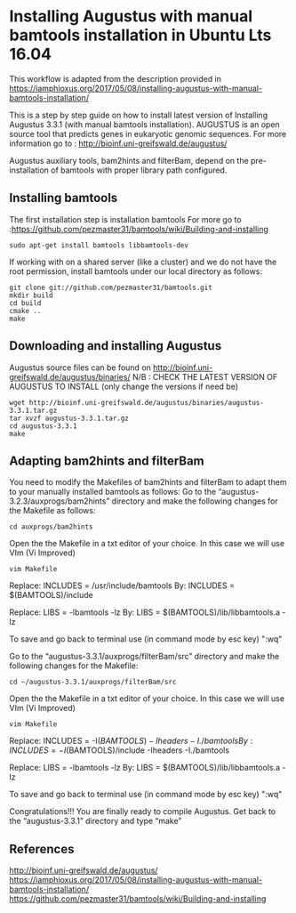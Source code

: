 # Installing Augustus with manual bamtools installation in Ubuntu Lts 16.04

This workflow is adapted from the description provided in https://iamphioxus.org/2017/05/08/installing-augustus-with-manual-bamtools-installation/

This is a step by step guide on how to install latest version of Installing Augustus  3.3.1 (with manual bamtools installation).
AUGUSTUS is an open source tool that predicts genes in eukaryotic genomic sequences.
For more information go to : http://bioinf.uni-greifswald.de/augustus/

Augustus auxiliary tools, bam2hints and filterBam, depend on the pre-installation of bamtools with proper library path configured.

## **Installing bamtools**

The first installation step is installation bamtools
For more go to :https://github.com/pezmaster31/bamtools/wiki/Building-and-installing
```{r,eval=FALSE,error=FALSE,warning=FALSE,message=FALSE,echo=TRUE}
sudo apt-get install bamtools libbamtools-dev
```
If working with on a shared server (like a cluster) and we do not have the root permission,
install bamtools under our local directory as follows:
```{r,eval=FALSE,error=FALSE,warning=FALSE,message=FALSE,echo=TRUE}
git clone git://github.com/pezmaster31/bamtools.git
mkdir build
cd build
cmake ..
make
```

## **Downloading and installing Augustus**

Augustus source files can be found on http://bioinf.uni-greifswald.de/augustus/binaries/
N/B : CHECK THE LATEST VERSION OF AUGUSTUS TO INSTALL (only change the versions if need be)
```{r,eval=FALSE,error=FALSE,warning=FALSE,message=FALSE,echo=TRUE}
wget http://bioinf.uni-greifswald.de/augustus/binaries/augustus-3.3.1.tar.gz
tar xvzf augustus-3.3.1.tar.gz
cd augustus-3.3.1
make
```
## **Adapting bam2hints and filterBam**

You need to modify the Makefiles of bam2hints and filterBam to adapt them to your manually installed bamtools as follows:
Go to the “augustus-3.2.3/auxprogs/bam2hints” directory and make the following changes for the Makefile as follows:
```{r,eval=FALSE,error=FALSE,warning=FALSE,message=FALSE,echo=TRUE}
cd auxprogs/bam2hints
```
Open the the Makefile in a txt editor of your choice.
In this case we will use VIm (Vi Improved)
```{r,eval=FALSE,error=FALSE,warning=FALSE,message=FALSE,echo=TRUE}
vim Makefile
```

Replace:
INCLUDES = /usr/include/bamtools
By:
INCLUDES = $(BAMTOOLS)/include

Replace:
LIBS = -lbamtools -lz
By:
LIBS = $(BAMTOOLS)/lib/libbamtools.a -lz

To save and go back to terminal use (in command mode by esc key) ":wq"

Go to the “augustus-3.3.1/auxprogs/filterBam/src” directory and make the following changes for the Makefile:
```{r,eval=FALSE,error=FALSE,warning=FALSE,message=FALSE,echo=TRUE}
cd ~/augustus-3.3.1/auxprogs/filterBam/src
```

Open the the Makefile in a txt editor of your choice.
In this case we will use VIm (Vi Improved)
```{r,eval=FALSE,error=FALSE,warning=FALSE,message=FALSE,echo=TRUE}
vim Makefile
```

Replace:
INCLUDES = -I$(BAMTOOLS) -Iheaders -I./bamtools
By:
INCLUDES = -I$(BAMTOOLS)/include -Iheaders -I./bamtools

Replace:
LIBS = -lbamtools -lz
By:
LIBS = $(BAMTOOLS)/lib/libbamtools.a -lz

To save and go back to terminal use (in command mode by esc key) ":wq"

Congratulations!!! 
You are finally ready to compile Augustus. Get back to the “augustus-3.3.1” directory and type “make”

## **References**
http://bioinf.uni-greifswald.de/augustus/
https://iamphioxus.org/2017/05/08/installing-augustus-with-manual-bamtools-installation/
https://github.com/pezmaster31/bamtools/wiki/Building-and-installing
